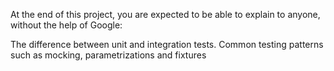 At the end of this project, you are expected to be able to explain to anyone, without the help of Google:

The difference between unit and integration tests.
Common testing patterns such as mocking, parametrizations and fixtures